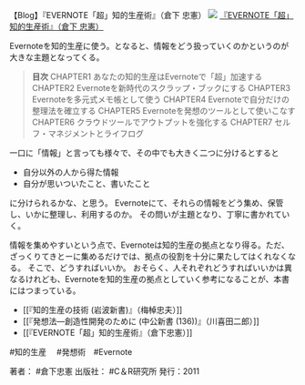 【Blog】『EVERNOTE「超」知的生産術』（倉下 忠憲）
[![](http://www.amazon.co.jp/exec/obidos/asin/B01EL08HW2/choiyaki81-22/)](https://images-fe.ssl-images-amazon.com/images/I/51i02uyvjAL.jpg)
[『EVERNOTE「超」知的生産術』（倉下 忠憲）](http://www.amazon.co.jp/exec/obidos/asin/B01EL08HW2/choiyaki81-22/)

Evernoteを知的生産に使う。となると、情報をどう扱っていくのかというのが大きな主題となってくる。

> **目次**
> CHAPTER1 あなたの知的生産はEvernoteで「超」加速する
> CHAPTER2 Evernoteを新時代のスクラップ・ブックにする
> CHAPTER3 Evernoteを多元式メモ帳として使う
> CHAPTER4 Evernoteで自分だけの整理法を確立する
> CHAPTER5 Evernoteを発想のツールとして使いこなす
> CHAPTER6 クラウドツールでアウトプットを強化する
> CHAPTER7 セルフ・マネジメントとライフログ

一口に「情報」と言っても様々で、その中でも大きく二つに分けるとすると

- 自分以外の人から得た情報
- 自分が思いついたこと、書いたこと

に分けられるかな、と思う。
Evernoteにて、それらの情報をどう集め、保管し、いかに整理し、利用するのか。
その問いが主題となり、丁寧に書かれていく。

情報を集めやすいという点で、Evernoteは知的生産の拠点となり得る。ただ、ざっくりてきとーに集めるだけでは、拠点の役割を十分に果たしてはくれなくなる。
そこで、どうすればいいか。
おそらく、人それぞれどうすればいいかは異なるけれども、Evernoteを知的生産の拠点としていく参考になることが、本書にはつまっている。

- [[『知的生産の技術 (岩波新書)』（梅棹忠夫）]]
- [[『発想法―創造性開発のために (中公新書 (136))』（川喜田二郎）]]
- [[『EVERNOTE「超」知的生産術』（倉下忠憲）]]

#知的生産 　#発想術　#Evernote 

著者： #倉下忠憲 
出版社： #C＆R研究所 
発行：2011